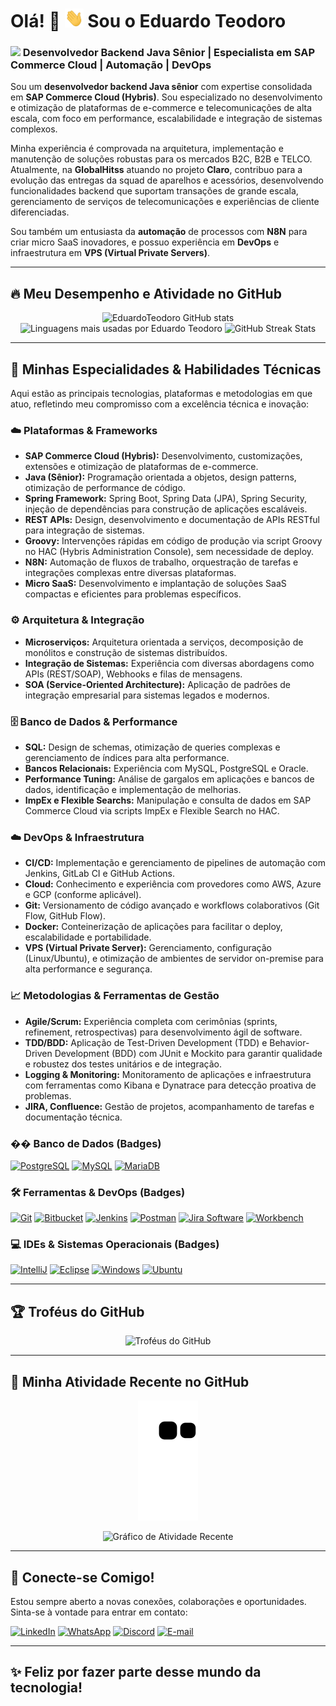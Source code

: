 # Olá! 👋 <img src="https://raw.githubusercontent.com/ABSphreak/ABSphreak/master/gifs/Hi.gif" width="30px" height="30px" /> Sou o Eduardo Teodoro

### <img src="https://raw.githubusercontent.com/MartinHeinz/MartinHeinz/master/wave.gif" width="30px"/> Desenvolvedor Backend Java Sênior | Especialista em SAP Commerce Cloud | Automação | DevOps

Sou um **desenvolvedor backend Java sênior** com expertise consolidada em **SAP Commerce Cloud (Hybris)**. Sou especializado no desenvolvimento e otimização de plataformas de e-commerce e telecomunicações de alta escala, com foco em performance, escalabilidade e integração de sistemas complexos.

Minha experiência é comprovada na arquitetura, implementação e manutenção de soluções robustas para os mercados B2C, B2B e TELCO. Atualmente, na **GlobalHitss** atuando no projeto **Claro**, contribuo para a evolução das entregas da squad de aparelhos e acessórios, desenvolvendo funcionalidades backend que suportam transações de grande escala, gerenciamento de serviços de telecomunicações e experiências de cliente diferenciadas.

Sou também um entusiasta da **automação** de processos com **N8N** para criar micro SaaS inovadores, e possuo experiência em **DevOps** e infraestrutura em **VPS (Virtual Private Servers)**.

---

## 🔥 Meu Desempenho e Atividade no GitHub

<p align="center">
    <!-- Estatísticas Gerais -->
    <img src="https://github-readme-stats.vercel.app/api?username=GHEPT&show_icons=true&theme=synthwave&hide_border=true&count_private=true" alt="EduardoTeodoro GitHub stats"/>
    <!-- Linguagens Mais Usadas -->
    <img src="https://github-readme-stats.vercel.app/api/top-langs/?username=GHEPT&layout=compact&theme=synthwave&hide_border=true" alt="Linguagens mais usadas por Eduardo Teodoro"/>
    <!-- Sequência de Contribuições (Streak Stats) - LINK CORRETO -->
    <img src="https://streak-stats.demolab.com/?user=GHEPT&theme=synthwave&hide_border=true" alt="GitHub Streak Stats"/>
</p>

---

## 🚀 Minhas Especialidades & Habilidades Técnicas

Aqui estão as principais tecnologias, plataformas e metodologias em que atuo, refletindo meu compromisso com a excelência técnica e inovação:

### ☁️ Plataformas & Frameworks
*   **SAP Commerce Cloud (Hybris):** Desenvolvimento, customizações, extensões e otimização de plataformas de e-commerce.
*   **Java (Sênior):** Programação orientada a objetos, design patterns, otimização de performance de código.
*   **Spring Framework:** Spring Boot, Spring Data (JPA), Spring Security, injeção de dependências para construção de aplicações escaláveis.
*   **REST APIs:** Design, desenvolvimento e documentação de APIs RESTful para integração de sistemas.
*   **Groovy:** Intervenções rápidas em código de produção via script Groovy no HAC (Hybris Administration Console), sem necessidade de deploy.
*   **N8N:** Automação de fluxos de trabalho, orquestração de tarefas e integrações complexas entre diversas plataformas.
*   **Micro SaaS:** Desenvolvimento e implantação de soluções SaaS compactas e eficientes para problemas específicos.

### ⚙️ Arquitetura & Integração
*   **Microserviços:** Arquitetura orientada a serviços, decomposição de monólitos e construção de sistemas distribuídos.
*   **Integração de Sistemas:** Experiência com diversas abordagens como APIs (REST/SOAP), Webhooks e filas de mensagens.
*   **SOA (Service-Oriented Architecture):** Aplicação de padrões de integração empresarial para sistemas legados e modernos.

### 🗄️ Banco de Dados & Performance
*   **SQL:** Design de schemas, otimização de queries complexas e gerenciamento de índices para alta performance.
*   **Bancos Relacionais:** Experiência com MySQL, PostgreSQL e Oracle.
*   **Performance Tuning:** Análise de gargalos em aplicações e bancos de dados, identificação e implementação de melhorias.
*   **ImpEx e Flexible Searchs:** Manipulação e consulta de dados em SAP Commerce Cloud via scripts ImpEx e Flexible Search no HAC.

### ☁️ DevOps & Infraestrutura
*   **CI/CD:** Implementação e gerenciamento de pipelines de automação com Jenkins, GitLab CI e GitHub Actions.
*   **Cloud:** Conhecimento e experiência com provedores como AWS, Azure e GCP (conforme aplicável).
*   **Git:** Versionamento de código avançado e workflows colaborativos (Git Flow, GitHub Flow).
*   **Docker:** Conteinerização de aplicações para facilitar o deploy, escalabilidade e portabilidade.
*   **VPS (Virtual Private Server):** Gerenciamento, configuração (Linux/Ubuntu), e otimização de ambientes de servidor on-premise para alta performance e segurança.

### 📈 Metodologias & Ferramentas de Gestão
*   **Agile/Scrum:** Experiência completa com cerimônias (sprints, refinement, retrospectivas) para desenvolvimento ágil de software.
*   **TDD/BDD:** Aplicação de Test-Driven Development (TDD) e Behavior-Driven Development (BDD) com JUnit e Mockito para garantir qualidade e robustez dos testes unitários e de integração.
*   **Logging & Monitoring:** Monitoramento de aplicações e infraestrutura com ferramentas como Kibana e Dynatrace para detecção proativa de problemas.
*   **JIRA, Confluence:** Gestão de projetos, acompanhamento de tarefas e documentação técnica.

### ��️ Banco de Dados (Badges)
[![PostgreSQL](https://img.shields.io/badge/PostgreSQL-9.6%2B-blue)](https://www.postgresql.org/)
[![MySQL](https://img.shields.io/badge/MySQL-5.7%2B-blue)](https://www.mysql.com/)
[![MariaDB](https://img.shields.io/badge/MariaDB-10.2%2B-blue)](https://mariadb.org/)
<!-- Adicionar badge Oracle se desejar, ex: [![Oracle](https://img.shields.io/badge/Oracle-Database-red)](https://www.oracle.com/database/) -->

### 🛠️ Ferramentas & DevOps (Badges)
[![Git](https://img.shields.io/badge/Git-latest-black)](https://git-scm.com/)
[![Bitbucket](https://img.shields.io/badge/Bitbucket-latest-blue)](https://bitbucket.org/)
[![Jenkins](https://img.shields.io/badge/Jenkins-latest-yellow)](https://www.jenkins.io/)
[![Postman](https://img.shields.io/badge/Postman-latest-orange)](https://www.postman.com/)
[![Jira Software](https://img.shields.io/badge/Jira%20Software-latest-blue)](https://www.atlassian.com/software/jira)
[![Workbench](https://img.shields.io/badge/Workbench-8.0%2B-lightgrey)](https://www.mysql.com/products/workbench/)
<!-- Poderíamos adicionar badges para Docker, AWS, Azure, GCP, GitLab CI aqui se desejar mais visualização -->

### 💻 IDEs & Sistemas Operacionais (Badges)
[![IntelliJ](https://img.shields.io/badge/IntelliJ-latest-red)](https://www.jetbrains.com/idea/)
[![Eclipse](https://img.shields.io/badge/Eclipse-latest-blue)](https://www.eclipse.org/)
[![Windows](https://img.shields.io/badge/Windows-latest-blue)](https://www.microsoft.com/windows)
[![Ubuntu](https://img.shields.io/badge/Ubuntu-latest-orange)](https://ubuntu.com/)

---

## 🏆 Troféus do GitHub

<p align="center">
    <img src="https://github-profile-trophy.vercel.app/?username=GHEPT&theme=onestar&no-bg=true&row=2&column=3" alt="Troféus do GitHub"/>
</p>

---

## 🐍 Minha Atividade Recente no GitHub

<p align="center">
    <img src="https://github.com/GHEPT/GHEPT/blob/output/github-contribution-grid-snake.svg?raw=true" alt="Animação da contribuição no GitHub"/>
</p>

<p align="center">
    <img src="https://github-readme-activity-graph.vercel.app/graph?username=GHEPT&theme=dracula" alt="Gráfico de Atividade Recente"/>
</p>

---

## 🤝 Conecte-se Comigo!

Estou sempre aberto a novas conexões, colaborações e oportunidades. Sinta-se à vontade para entrar em contato:

[![LinkedIn](https://img.shields.io/badge/LinkedIn-0077B5?style=for-the-badge&logo=linkedin&logoColor=white)](https://www.linkedin.com/in/epteodoro/)
[![WhatsApp](https://img.shields.io/badge/WhatsApp-25D366?style=for-the-badge&logo=whatsapp&logoColor=white)](https://contate.me/GHEPT)
[![Discord](https://img.shields.io/badge/Discord-7289DA?style=for-the-badge&logo=discord&logoColor=white)](https://discord.com/channels/@me)
[![E-mail](https://img.shields.io/badge/Microsoft_Outlook-0078D4?style=for-the-badge&logo=microsoft-outlook&logoColor=white)](mailto:teodoro.edu@hotmail.com)

---

## ✨ Feliz por fazer parte desse mundo da tecnologia!
